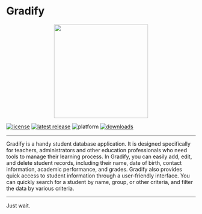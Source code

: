 # Gradify

<p align="center">
  <img src="https://github.com/MikeostCorp/Gradify/blob/main/src/img/iconSets/icon_512x512%402x.png" width="250" height="250">
</p>

[![license](https://img.shields.io/github/license/MikeostCorp/Gradify)](https://github.com/MikeostCorp/Gradify?tab=GPL-3.0-1-ov-file#GPL-3.0-1-ov-file)
[![latest release](https://img.shields.io/github/v/release/MikeostCorp/Gradify)](https://github.com/MikeostCorp/Gradify/releases)
![platform](https://img.shields.io/badge/MacOS-platform?label=platform)
[![downloads](https://img.shields.io/github/downloads/MikeostCorp/Gradify/total.svg)](https://github.com/MikeostCorp/Gradify/releases)

----

Gradify is a handy student database application. It is designed specifically for teachers, administrators and other education professionals who need tools to manage their learning process.
In Gradify, you can easily add, edit, and delete student records, including their name, date of birth, contact information, academic performance, and grades.
Gradify also provides quick access to student information through a user-friendly interface. You can quickly search for a student by name, group, or other criteria, and filter the data by various criteria.

----

Just wait.
